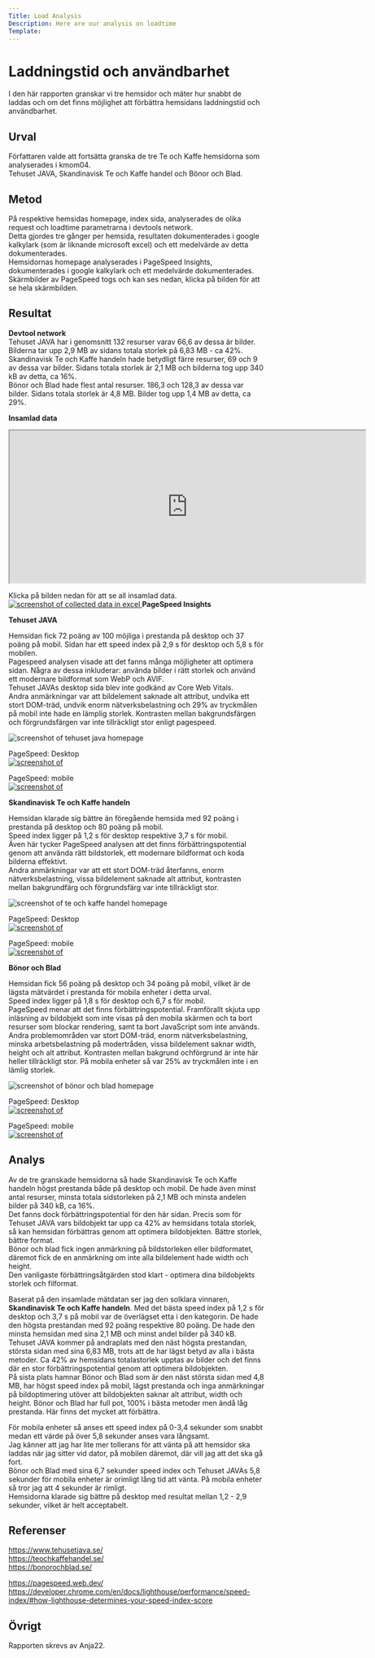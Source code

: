 ```yaml
---
Title: Load Analysis
Description: Here are our analysis on loadtime
Template: 
---
```


Laddningstid och användbarhet
=======================

I den här rapporten granskar vi tre hemsidor och mäter hur snabbt de laddas och om det finns möjlighet att förbättra hemsidans laddningstid och användbarhet.  

Urval
-----------------------

Författaren valde att fortsätta granska de tre Te och Kaffe hemsidorna som analyserades i kmom04.  
Tehuset JAVA, Skandinavisk Te och Kaffe handel och Bönor och Blad.

Metod
-----------------------

På respektive hemsidas homepage, index sida, analyserades de olika request och loadtime parametrarna i devtools network.  
Detta gjordes tre gånger per hemsida, resultaten dokumenterades i google kalkylark (som är liknande microsoft excel) och ett medelvärde av detta dokumenterades.  
Hemsidornas homepage analyserades i PageSpeed Insights, dokumenterades i google kalkylark och ett medelvärde dokumenterades.  
Skärmbilder av PageSpeed togs och kan ses nedan, klicka på bilden för att se hela skärmbilden.  

Resultat
-----------------------

**Devtool network**  
Tehuset JAVA har i genomsnitt 132 resurser varav 66,6 av dessa är bilder. Bilderna tar upp 2,9 MB av sidans totala storlek på 6,83 MB - ca 42%.  
Skandinavisk Te och Kaffe handeln hade betydligt färre resurser, 69 och 9 av dessa var bilder. Sidans totala storlek är 2,1 MB och bilderna tog upp 340 kB av detta, ca 16%.  
Bönor och Blad hade flest antal resurser. 186,3 och 128,3 av dessa var bilder. Sidans totala storlek är 4,8 MB. Bilder tog upp 1,4 MB av detta, ca 29%.  


**Insamlad data**  
  
<div class="iframeyou">
    <iframe title="google kalkyl" width="700" height="300" src="https://docs.google.com/spreadsheets/d/e/2PACX-1vQbI6JLJclrWjcc6-WepYcjFfJ5g93dXi2FombXGv4pm1atxQ8KS5D-LuxmX1Mnf1GAVr_YMF-xoEW3/pubhtml?widget=true&amp;headers=false"></iframe>  
</div>
  
Klicka på bilden nedan för att se all insamlad data.
<a href="%base_url%/image/datanetwork.png" target="_blank" aria-label="google kalkyl screenshot">
    <picture>
        <source media="(min-width:721px)" srcset="%base_url%/image/datanetwork.png?w=50%&q=25&area=0,8,50,0">
        <source media="(min-width:500px)" srcset="%base_url%/image/datanetwork.png?q=25">
        <img src="%base_url%/assets/img/datanetwork.png" alt="screenshot of collected data in excel">
    </picture>
</a>
**PageSpeed Insights**  

**Tehuset JAVA**  
  
Hemsidan fick 72 poäng av 100 möjliga i prestanda på desktop och 37 poäng på mobil. Sidan har ett speed index på 2,9 s för desktop och 5,8 s för mobilen.   
Pagespeed analysen visade att det fanns många möjligheter att optimera sidan. Några av dessa inkluderar: använda bilder i rätt storlek och använd ett modernare bildformat som WebP och AVIF.  
Tehuset JAVAs desktop sida blev inte godkänd av Core Web Vitals.  
Andra anmärkningar var att bildelement saknade alt attribut, undvika ett stort DOM-träd, undvik enorm nätverksbelastning och 29% av tryckmålen på mobil inte hade en lämplig storlek. Kontrasten mellan bakgrundsfärgen och förgrundsfärgen var inte tillräckligt stor enligt pagespeed.  
  
<picture>
    <source media="(min-width:721px)" srcset="%base_url%/image/javaload.png?w=25%&q=50">
    <source media="(min-width:500px)" srcset="%base_url%/image/javaload.png?w=25%&q=50">
    <img src="%base_url%/assets/img/javaload.png" alt="screenshot of tehuset java homepage">
</picture>
  
PageSpeed: Desktop  
<a href="%base_url%/image/speedjava.png" target="_blank" aria-label="screenshot">
    <picture>
        <source media="(min-width:721px)" srcset="%base_url%/image/speedjava.png?area=0,20,84,20">
        <source media="(min-width:500px)" srcset="%base_url%/image/speedjava.png?area=0,25,84,25">
        <img src="%base_url%/assets/img/speedjava.png" alt="screenshot of ">
    </picture>
</a>
  
PageSpeed: mobile  
<a href="%base_url%/image/speedjavamobil.png" target="_blank" aria-label="screenshot">
    <picture>
        <source media="(min-width:721px)" srcset="%base_url%/image/speedjavamobil.png?area=0,20,84,20">
        <source media="(min-width:500px)" srcset="%base_url%/image/speedjavamobil.png?area=0,25,84,25">
        <img src="%base_url%/assets/img/speedjavamobil.png" alt="screenshot of ">
    </picture>
</a>
  
**Skandinavisk Te och Kaffe handeln**  
  
Hemsidan klarade sig bättre än föregående hemsida med 92 poäng i prestanda på desktop och 80 poäng på mobil.  
Speed index ligger på 1,2 s för desktop respektive 3,7 s för mobil.  
Även här tycker PageSpeed analysen att det finns förbättringspotential genom att använda rätt bildstorlek, ett modernare bildformat och koda bilderna effektivt.  
Andra anmärkningar var att ett stort DOM-träd återfanns, enorm nätverksbelastning, vissa bildelement saknade alt attribut, kontrasten mellan bakgrundfärg och förgrundsfärg var inte tillräckligt stor.  

  
<picture>
    <source media="(min-width:721px)" srcset="%base_url%/image/teochkaffe1.png?w=25%&q=50">
    <source media="(min-width:500px)" srcset="%base_url%/image/teochkaffe1.png?w=25%&q=50">
    <img src="%base_url%/assets/img/teochkaffe1.png" alt="screenshot of te och kaffe handel homepage">
</picture>  
  
PageSpeed: Desktop  
<a href="%base_url%/image/speedteokaffedator.png" target="_blank" aria-label="screenshot">
    <picture>
        <source media="(min-width:721px)" srcset="%base_url%/image/speedteokaffedator.png?area=0,20,84,20">
        <source media="(min-width:500px)" srcset="%base_url%/image/speedteokaffedator.png?area=0,25,84,25">
        <img src="%base_url%/assets/img/speedteokaffedator.png" alt="screenshot of ">
    </picture>
</a>
  
PageSpeed: mobile  
<a href="%base_url%/image/speedteokaffemobil.png" target="_blank" aria-label="screenshot">
    <picture>
        <source media="(min-width:721px)" srcset="%base_url%/image/speedteokaffemobil.png?area=0,20,84,20">
        <source media="(min-width:500px)" srcset="%base_url%/image/speedteokaffemobil.png?area=0,25,84,25">
        <img src="%base_url%/assets/img/speedteokaffemobil.png" alt="screenshot of ">
    </picture>
</a>
  
**Bönor och Blad**  
  
Hemsidan fick 56 poäng på desktop och 34 poäng på mobil, vilket är de lägsta mätvärdet i prestanda för mobila enheter i detta urval.  
Speed index ligger på 1,8 s för desktop och 6,7 s för mobil.  
PageSpeed menar att det finns förbättringspotential. Framförallt skjuta upp inläsning av bildobjekt som inte visas på den mobila skärmen och ta bort resurser som blockar rendering, samt ta bort JavaScript som inte används.  
Andra problemområden var stort DOM-träd, enorm nätverksbelastning, minska arbetsbelastning på modertråden, vissa bildelement saknar width, height och alt attribut. Kontrasten mellan bakgrund ochförgrund är inte här heller tillräckligt stor. 
På mobila enheter så var 25% av tryckmålen inte i en lämlig storlek.  

<picture>
    <source media="(min-width:721px)" srcset="%base_url%/image/bonoroblad1.png?w=25%&q=50">
    <source media="(min-width:500px)" srcset="%base_url%/image/bonoroblad1.png?w=25%&q=50">
    <img src="%base_url%/assets/img/bonoroblad1.png" alt="screenshot of bönor och blad homepage">
</picture>  
  
PageSpeed: Desktop  
<a href="%base_url%/image/speedbonorobladdator.png" target="_blank" aria-label="screenshot">
    <picture>
        <source media="(min-width:721px)" srcset="%base_url%/image/speedbonorobladdator.png?area=0,20,84,20">
        <source media="(min-width:500px)" srcset="%base_url%/image/speedbonorobladdator.png?area=0,25,84,25">
        <img src="%base_url%/assets/img/speedbonorobladdator.png" alt="screenshot of ">
    </picture>
</a>
  
PageSpeed: mobile  
<a href="%base_url%/image/speedbonorobladmobil.png" target="_blank" aria-label="screenshot">
    <picture>
        <source media="(min-width:721px)" srcset="%base_url%/image/speedbonorobladmobil.png?area=0,20,84,20">
        <source media="(min-width:500px)" srcset="%base_url%/image/speedbonorobladmobil.png?area=0,25,84,25">
        <img src="%base_url%/assets/img/speedbonorobladmobil.png" alt="screenshot of ">
    </picture>
</a>

  
Analys
-----------------------

Av de tre granskade hemsidorna så hade Skandinavisk Te och Kaffe handeln högst prestanda både på desktop och mobil. De hade även minst antal resurser, minsta totala sidstorleken på 2,1 MB och minsta andelen bilder på 340 kB, ca 16%.  
Det fanns dock förbättringspotential för den här sidan. Precis som för Tehuset JAVA vars bildobjekt tar upp ca 42% av hemsidans totala storlek, så kan hemsidan förbättras genom att optimera bildobjekten. Bättre storlek, bättre format.  
Bönor och blad fick ingen anmärkning på bildstorleken eller bildformatet, däremot fick de en anmärkning om inte alla bildelement hade width och height.  
Den vanligaste förbättringsåtgärden stod klart - optimera dina bildobjekts storlek och filformat.  
  
Baserat på den insamlade mätdatan ser jag den solklara vinnaren, **Skandinavisk Te och Kaffe handeln**. Med det bästa speed index på 1,2 s för desktop och 3,7 s på mobil var de överlägset etta i den kategorin. De hade den högsta prestandan med 92 poäng respektive 80 poäng. De hade den minsta hemsidan med sina 2,1 MB och minst andel bilder på 340 kB.  
Tehuset JAVA kommer på andraplats med den näst högsta prestandan, största sidan med sina 6,83 MB, trots att de har lägst betyd av alla i bästa metoder. Ca 42% av hemsidans totalastorlek upptas av bilder och det finns där en stor förbättringspotential genom att optimera bildobjekten.  
På sista plats hamnar Bönor och Blad som är den näst största sidan med 4,8 MB, har högst speed index på mobil, lägst prestanda och inga anmärkningar på bildoptimering utöver att bildobjekten saknar alt attribut, width och height. Bönor och Blad har full pot, 100% i bästa metoder men ändå låg prestanda. Här finns det mycket att förbättra.   
  
För mobila enheter så anses ett speed index på 0-3,4 sekunder som snabbt medan ett värde på över 5,8 sekunder anses vara långsamt.  
Jag känner att jag har lite mer tollerans för att vänta på att hemsidor ska laddas när jag sitter vid dator, på mobilen däremot, där vill jag att det ska gå fort.  
Bönor och Blad med sina 6,7 sekunder speed index och Tehuset JAVAs 5,8 sekunder för mobila enheter är orimligt lång tid att vänta. På mobila enheter så tror jag att 4 sekunder är rimligt.  
Hemsidorna klarade sig bättre på desktop med resultat mellan 1,2 - 2,9 sekunder, vilket är helt acceptabelt.

Referenser
-----------------------
  
https://www.tehusetjava.se/  
https://teochkaffehandel.se/  
https://bonorochblad.se/  
  
https://pagespeed.web.dev/  
https://developer.chrome.com/en/docs/lighthouse/performance/speed-index/#how-lighthouse-determines-your-speed-index-score  

Övrigt
-----------------------

Rapporten skrevs av Anja22.